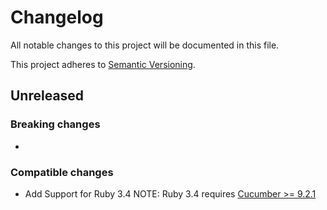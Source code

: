 # Changelog

All notable changes to this project will be documented in this file.

This project adheres to [Semantic Versioning](http://semver.org/spec/v2.0.0.html).


## Unreleased

### Breaking changes

-

### Compatible changes

- Add Support for Ruby 3.4
  NOTE: Ruby 3.4 requires [Cucumber >= 9.2.1](https://github.com/cucumber/cucumber-ruby/blob/v9.2.1/CHANGELOG.md#921---2025-01-07)
